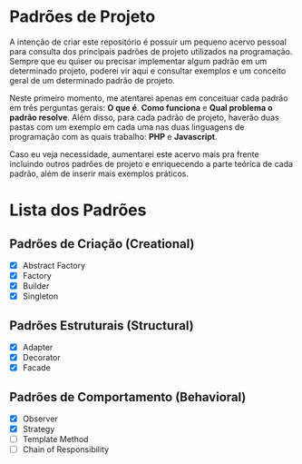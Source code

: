 # Padrões de Projeto

A intenção de criar este repositório é possuir um pequeno acervo pessoal para consulta dos principais padrões de projeto utilizados na programação. Sempre que eu quiser ou precisar implementar algum padrão em um determinado projeto, poderei vir aqui e consultar exemplos e um conceito geral de um determinado padrão de projeto.

Neste primeiro momento, me atentarei apenas em conceituar cada padrão em três perguntas gerais: <b>O que é</b>. <b>Como funciona</b> e <b>Qual problema o padrão resolve</b>. Além disso, para cada padrão de projeto, haverão duas pastas com um exemplo em cada uma nas duas linguagens de programação com as quais trabalho: <b>PHP</b> e <b>Javascript</b>.

Caso eu veja necessidade, aumentarei este acervo mais pra frente incluindo outros padrões de projeto e enriquecendo a parte teórica de cada padrão, além de inserir mais exemplos práticos.

# Lista dos Padrões

## Padrões de Criação (Creational)

- [x] Abstract Factory
- [x] Factory
- [x] Builder
- [x] Singleton

## Padrões Estruturais (Structural)

- [x] Adapter
- [x] Decorator
- [x] Facade

## Padrões de Comportamento (Behavioral)

- [x] Observer
- [x] Strategy
- [ ] Template Method
- [ ] Chain of Responsibility
